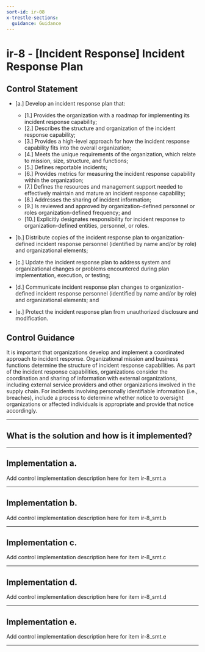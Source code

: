 ```yaml
---
sort-id: ir-08
x-trestle-sections:
  guidance: Guidance
---
```


# ir-8 - \[Incident Response\] Incident Response Plan

## Control Statement

- \[a.\] Develop an incident response plan that:

  - \[1.\] Provides the organization with a roadmap for implementing its incident response capability;
  - \[2.\] Describes the structure and organization of the incident response capability;
  - \[3.\] Provides a high-level approach for how the incident response capability fits into the overall organization;
  - \[4.\] Meets the unique requirements of the organization, which relate to mission, size, structure, and functions;
  - \[5.\] Defines reportable incidents;
  - \[6.\] Provides metrics for measuring the incident response capability within the organization;
  - \[7.\] Defines the resources and management support needed to effectively maintain and mature an incident response capability;
  - \[8.\] Addresses the sharing of incident information;
  - \[9.\] Is reviewed and approved by organization-defined personnel or roles organization-defined frequency; and
  - \[10.\] Explicitly designates responsibility for incident response to organization-defined entities, personnel, or roles.

- \[b.\] Distribute copies of the incident response plan to organization-defined incident response personnel (identified by name and/or by role) and organizational elements;

- \[c.\] Update the incident response plan to address system and organizational changes or problems encountered during plan implementation, execution, or testing;

- \[d.\] Communicate incident response plan changes to organization-defined incident response personnel (identified by name and/or by role) and organizational elements; and

- \[e.\] Protect the incident response plan from unauthorized disclosure and modification.

## Control Guidance

It is important that organizations develop and implement a coordinated approach to incident response. Organizational mission and business functions determine the structure of incident response capabilities. As part of the incident response capabilities, organizations consider the coordination and sharing of information with external organizations, including external service providers and other organizations involved in the supply chain. For incidents involving personally identifiable information (i.e., breaches), include a process to determine whether notice to oversight organizations or affected individuals is appropriate and provide that notice accordingly.

______________________________________________________________________

## What is the solution and how is it implemented?

<!-- Please leave this section blank and enter implementation details in the parts below. -->

______________________________________________________________________

## Implementation a.

Add control implementation description here for item ir-8_smt.a

______________________________________________________________________

## Implementation b.

Add control implementation description here for item ir-8_smt.b

______________________________________________________________________

## Implementation c.

Add control implementation description here for item ir-8_smt.c

______________________________________________________________________

## Implementation d.

Add control implementation description here for item ir-8_smt.d

______________________________________________________________________

## Implementation e.

Add control implementation description here for item ir-8_smt.e

______________________________________________________________________
